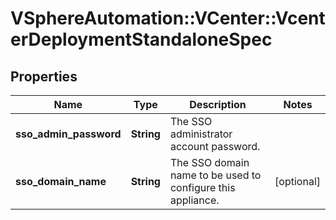 # VSphereAutomation::VCenter::VcenterDeploymentStandaloneSpec

## Properties
Name | Type | Description | Notes
------------ | ------------- | ------------- | -------------
**sso_admin_password** | **String** | The SSO administrator account password. | 
**sso_domain_name** | **String** | The SSO domain name to be used to configure this appliance. | [optional] 


